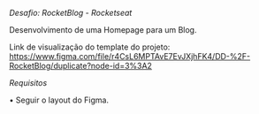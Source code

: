 *Desafio: RocketBlog - Rocketseat*

Desenvolvimento de uma Homepage para um Blog.

Link de visualização do template do projeto:
https://www.figma.com/file/r4CsL6MPTAvE7EvJXjhFK4/DD-%2F-RocketBlog/duplicate?node-id=3%3A2

*Requisitos*

  • Seguir o layout do Figma.
